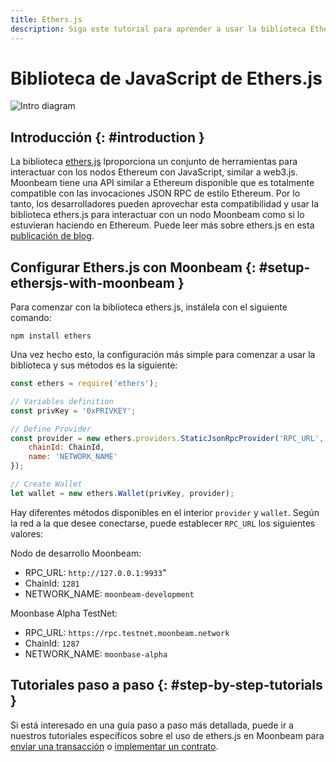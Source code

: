 ```yaml
---
title: Ethers.js
description: Siga este tutorial para aprender a usar la biblioteca Ethereum EtherJS para desplegar contratos inteligentes Solidity en Moonbeam.
---
```

# Biblioteca de JavaScript de Ethers.js

![Intro diagram](/images/builders/tools/eth-libraries/ethersjs-banner.png)

## Introducción {: #introduction } 

La biblioteca [ethers.js](https://docs.ethers.io/) lproporciona un conjunto de herramientas para interactuar con los nodos Ethereum con JavaScript, similar a web3.js. Moonbeam tiene una API similar a Ethereum disponible que es totalmente compatible con las invocaciones JSON RPC de estilo Ethereum. Por lo tanto, los desarrolladores pueden aprovechar esta compatibilidad y usar la biblioteca ethers.js para interactuar con un nodo Moonbeam como si lo estuvieran haciendo en Ethereum. Puede leer más sobre ethers.js en esta [publicación de blog](https://medium.com/l4-media/announcing-ethers-js-a-web3-alternative-6f134fdd06f3).

## Configurar Ethers.js con Moonbeam {: #setup-ethersjs-with-moonbeam } 

Para comenzar con la biblioteca ethers.js, instálela con el siguiente comando:

```
npm install ethers
```

Una vez hecho esto, la configuración más simple para comenzar a usar la biblioteca y sus métodos es la siguiente:

```js
const ethers = require('ethers');

// Variables definition
const privKey = '0xPRIVKEY';

// Define Provider
const provider = new ethers.providers.StaticJsonRpcProvider('RPC_URL', {
    chainId: ChainId,
    name: 'NETWORK_NAME'
});

// Create Wallet
let wallet = new ethers.Wallet(privKey, provider);
```

Hay diferentes métodos disponibles en el interior `provider` y `wallet`. Según la red a la que desee conectarse, puede establecer `RPC_URL` los siguientes valores:

Nodo de desarrollo Moonbeam: 
 - RPC_URL: `http://127.0.0.1:9933`"
 - ChainId: `1281`
 - NETWORK_NAME: `moonbeam-development`
 
Moonbase Alpha TestNet: 
 - RPC_URL: `https://rpc.testnet.moonbeam.network`
 - ChainId: `1287`
 - NETWORK_NAME: `moonbase-alpha`

## Tutoriales paso a paso {: #step-by-step-tutorials } 

Si está interesado en una guía paso a paso más detallada, puede ir a nuestros tutoriales específicos sobre el uso de ethers.js en Moonbeam para [enviar una transacción](/getting-started/local-node/send-transaction/) o [implementar un contrato](/getting-started/local-node/deploy-contract/).
